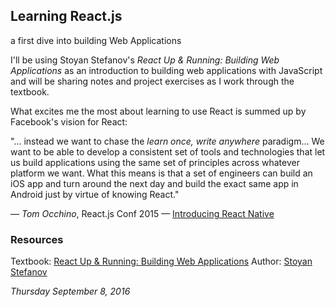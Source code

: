 ## Learning React.js
a first dive into building Web Applications

I'll be using Stoyan Stefanov's _React Up & Running: Building Web Applications_ as an introduction to building web applications with JavaScript and will be sharing notes and project exercises as I work through the textbook.

What excites me the most about learning to use React is summed up by Facebook's vision for React:

"... instead we want to chase the _learn once, write anywhere_ paradigm... We want to be able to develop a consistent set of tools and technologies that let us build applications using the same set of principles across whatever platform we want. What this means is that a set of engineers can build an iOS app and turn around the next day and build the exact same app in Android just by virtue of knowing React."

— _Tom Occhino_, React.js Conf 2015 — [Introducing React Native](https://youtu.be/KVZ-P-ZI6W4?t=29m15s)




### Resources

Textbook: [React Up & Running: Building Web Applications](https://www.amazon.com/React-Running-Building-Web-Applications/dp/1491931825)
Author: [Stoyan Stefanov](https://twitter.com/stoyanstefanov)




_Thursday September 8, 2016_
